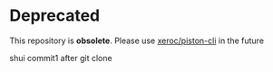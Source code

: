 # Deprecated

This repository is **obsolete**. Please use [xeroc/piston-cli](https://github.com/xeroc/piston-cli) in the future

shui commit1 after git clone